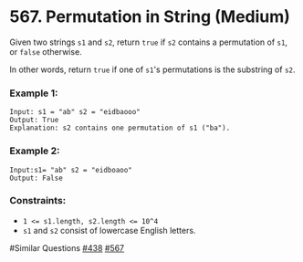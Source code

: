 # 567. Permutation in String (Medium)

Given two strings `s1` and `s2`, return `true` if `s2` contains a permutation of `s1`, or `false` otherwise.

In other words, return `true` if one of `s1`'s permutations is the substring of `s2`.

### Example 1:

```
Input: s1 = "ab" s2 = "eidbaooo"
Output: True
Explanation: s2 contains one permutation of s1 ("ba").
```

### Example 2:

```
Input:s1= "ab" s2 = "eidboaoo"
Output: False
```

### Constraints:

- `1 <= s1.length, s2.length <= 10^4`
- `s1` and `s2` consist of lowercase English letters.

#Similar Questions [#438](../p438m/README.md) [#567](../p567m/README.md)

